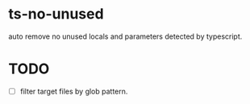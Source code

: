 # ts-no-unused
auto remove no unused locals and parameters detected by typescript.

# TODO
- [ ] filter target files by glob pattern.
